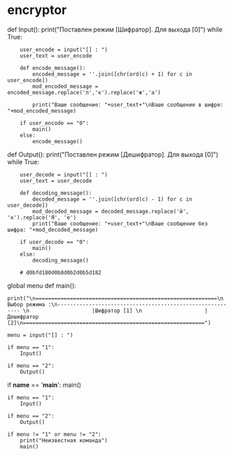 # encryptor

def Input():
    print("Поставлен режим [Шифратор]. Для выхода [0]")
    while True:

        user_encode = input("[] : ")
        user_text = user_encode

        def encode_message():
            encoded_message = ''.join([chr(ord(c) + 1) for c in user_encode])
            mod_encoded_message = encoded_message.replace('л','к').replace('ж','а')

            print("Ваше сообщение: "+user_text+"\nВаше сообщение в шифре: "+mod_encoded_message)

        if user_encode == "0":
            main()
        else:
            encode_message()


def Output():
    print("Поставлен режим [Дешифратор]. Для выхода [0]")
    while True:

        user_decode = input("[] : ")
        user_text = user_decode

        def decoding_message():
            decoded_message = ''.join([chr(ord(c) - 1) for c in user_decode])
            mod_decoded_message = decoded_message.replace('й', 'к').replace('Я', 'е')
            print("Ваше сообщение: "+user_text+"\nВаше сообщение без шифра: "+mod_decoded_message)

        if user_decode == "0":
            main()
        else:
            decoding_message()

        # d0bfd180d0b8d0b2d0b5d182

global menu
def main():

    print("\n==========================================================\n                    Выбор режима :\n---------------------------------------------------------- \n                    |Шифратор [1] \n                    |Дешифратор [2]\n==========================================================")

    menu = input("[] : ")

    if menu == "1":
        Input()

    if menu == "2":
        Output()


if __name__ == '__main__':
    main()

    if menu == "1":
        Input()

    if menu == "2":
        Output()

    if menu != "1" or menu != "2":
        print("Неизвестная команда")
        main()
